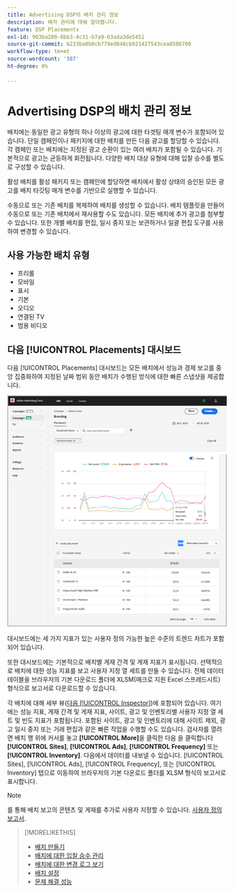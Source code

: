 ```yaml
---
title: Advertising DSP의 배치 관리 정보
description: 배치 관리에 대해 알아봅니다.
feature: DSP Placements
exl-id: 903ba200-6bb3-4c31-b7a9-03ada3de5451
source-git-commit: 6233ba0b0cb779ed848cb921427543cea8586700
workflow-type: tm+mt
source-wordcount: '387'
ht-degree: 0%

---
```


# Advertising DSP의 배치 관리 정보

배치에는 동일한 광고 유형의 하나 이상의 광고에 대한 타겟팅 매개 변수가 포함되어 있습니다. 단일 캠페인이나 패키지에 대한 배치를 만든 다음 광고를 할당할 수 있습니다. 각 캠페인 또는 배치에는 지정된 광고 순환이 있는 여러 배치가 포함될 수 있습니다. 기본적으로 광고는 균등하게 회전됩니다. 다양한 배치 대상 유형에 대해 입찰 승수를 별도로 구성할 수 있습니다.

활성 배치를 활성 패키지 또는 캠페인에 할당하면 배치에서 활성 상태의 승인된 모든 광고를 배치 타깃팅 매개 변수를 기반으로 실행할 수 있습니다.

수동으로 또는 기존 배치를 복제하여 배치를 생성할 수 있습니다. 배치 템플릿을 만들어 수동으로 또는 기존 배치에서 재사용할 수도 있습니다. 모든 배치에 추가 광고를 첨부할 수 있습니다. 또한 개별 배치를 편집, 일시 중지 또는 보관하거나 일괄 편집 도구를 사용하여 변경할 수 있습니다.

## 사용 가능한 배치 유형

* 프리롤
* 모바일
* 표시
* 기본
* 오디오
* 연결된 TV
* 범용 비디오

## 다음 [!UICONTROL Placements] 대시보드

다음 [!UICONTROL Placements] 대시보드는 모든 배치에서 성능과 경제 보고를 중앙 집중화하여 지정된 날짜 범위 동안 배치가 수행된 방식에 대한 빠른 스냅샷을 제공합니다.

![배치 대시보드](/help/dsp/assets/placement-dashboard.png)

대시보드에는 세 가지 지표가 있는 사용자 정의 가능한 높은 수준의 트렌드 차트가 포함되어 있습니다.

또한 대시보드에는 기본적으로 배치별 게재 간격 및 게재 지표가 표시됩니다. 선택적으로 배치에 대한 성능 지표를 보고 사용자 지정 열 세트를 만들 수 있습니다. 전체 데이터 테이블을 브라우저의 기본 다운로드 폴더에 XLSM(매크로 지원 Excel 스프레드시트) 형식으로 보고서로 다운로드할 수 있습니다.

각 배치에 대해 세부 뷰([다음 [!UICONTROL Inspector]](/help/dsp/campaign-management/reports/campaign-reports-about.md))에 포함되어 있습니다. 여기에는 성능 지표, 게재 간격 및 게재 지표, 사이트, 광고 및 인벤토리별 사용자 지정 열 세트 및 빈도 지표가 포함됩니다. 포함된 사이트, 광고 및 인벤토리에 대해 사이트 제외, 광고 일시 중지 또는 거래 편집과 같은 빠른 작업을 수행할 수도 있습니다. 검사자를 열려면 배치 행 위에 커서를 놓고 **[!UICONTROL More]**&#x200B;을 클릭한 다음 을 클릭합니다 **[!UICONTROL Sites]**, **[!UICONTROL Ads]**, **[!UICONTROL Frequency]** 또는 **[!UICONTROL Inventory]**. 다음에서 데이터를 내보낼 수 있습니다. [!UICONTROL Sites], [!UICONTROL Ads], [!UICONTROL Frequency], 또는 [!UICONTROL Inventory]  탭으로 이동하여 브라우저의 기본 다운로드 폴더를 XLSM 형식의 보고서로 표시합니다.

>[!NOTE]
>
>를 통해 배치 보고의 콘텐츠 및 게재를 추가로 사용자 지정할 수 있습니다. [사용자 정의 보고서](/help/dsp/reports/report-about.md).

>[!MORELIKETHIS]
>
>* [배치 만들기](placement-create.md)
>* [배치에 대한 입찰 승수 관리](placement-manage-bid-multipliers.md)
>* [배치에 대한 변경 로그 보기](placement-change-log.md)
>* [배치 설정](placement-settings.md)
>* [문제 해결 성능](/help/dsp/optimization/troubleshooting-performance.md)
